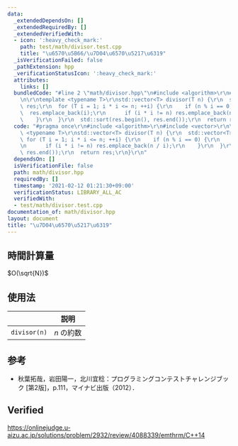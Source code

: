 ```yaml
---
data:
  _extendedDependsOn: []
  _extendedRequiredBy: []
  _extendedVerifiedWith:
  - icon: ':heavy_check_mark:'
    path: test/math/divisor.test.cpp
    title: "\u6570\u5B66/\u7D04\u6570\u5217\u6319"
  _isVerificationFailed: false
  _pathExtension: hpp
  _verificationStatusIcon: ':heavy_check_mark:'
  attributes:
    links: []
  bundledCode: "#line 2 \"math/divisor.hpp\"\n#include <algorithm>\r\n#include <vector>\r\
    \n\r\ntemplate <typename T>\r\nstd::vector<T> divisor(T n) {\r\n  std::vector<T>\
    \ res;\r\n  for (T i = 1; i * i <= n; ++i) {\r\n    if (n % i == 0) {\r\n    \
    \  res.emplace_back(i);\r\n      if (i * i != n) res.emplace_back(n / i);\r\n\
    \    }\r\n  }\r\n  std::sort(res.begin(), res.end());\r\n  return res;\r\n}\r\n"
  code: "#pragma once\r\n#include <algorithm>\r\n#include <vector>\r\n\r\ntemplate\
    \ <typename T>\r\nstd::vector<T> divisor(T n) {\r\n  std::vector<T> res;\r\n \
    \ for (T i = 1; i * i <= n; ++i) {\r\n    if (n % i == 0) {\r\n      res.emplace_back(i);\r\
    \n      if (i * i != n) res.emplace_back(n / i);\r\n    }\r\n  }\r\n  std::sort(res.begin(),\
    \ res.end());\r\n  return res;\r\n}\r\n"
  dependsOn: []
  isVerificationFile: false
  path: math/divisor.hpp
  requiredBy: []
  timestamp: '2021-02-12 01:21:30+09:00'
  verificationStatus: LIBRARY_ALL_AC
  verifiedWith:
  - test/math/divisor.test.cpp
documentation_of: math/divisor.hpp
layout: document
title: "\u7D04\u6570\u5217\u6319"
---
```



## 時間計算量

$O(\sqrt{N})$


## 使用法

||説明|
|:--:|:--:|
|`divisor(n)`|$n$ の約数|


## 参考

- 秋葉拓哉，岩田陽一，北川宜稔：プログラミングコンテストチャレンジブック \[第2版\]，p.111，マイナビ出版（2012）．


## Verified

https://onlinejudge.u-aizu.ac.jp/solutions/problem/2932/review/4088339/emthrm/C++14
